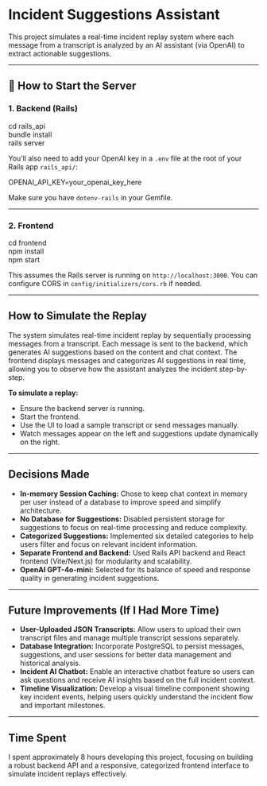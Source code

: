 # Incident Suggestions Assistant

This project simulates a real-time incident replay system where each message from a transcript is analyzed by an AI assistant (via OpenAI) to extract actionable suggestions.

---

## 🚀 How to Start the Server

### 1. Backend (Rails)

cd rails_api  
bundle install  
rails server  

You’ll also need to add your OpenAI key in a `.env` file at the root of your Rails app `rails_api/`:

OPENAI_API_KEY=your_openai_key_here


Make sure you have `dotenv-rails` in your Gemfile.

---

### 2. Frontend

cd frontend  
npm install  
npm start  


This assumes the Rails server is running on `http://localhost:3000`. You can configure CORS in `config/initializers/cors.rb` if needed.

---

## How to Simulate the Replay

The system simulates real-time incident replay by sequentially processing messages from a transcript. Each message is sent to the backend, which generates AI suggestions based on the content and chat context. The frontend displays messages and categorizes AI suggestions in real time, allowing you to observe how the assistant analyzes the incident step-by-step.

**To simulate a replay:**

- Ensure the backend server is running.
- Start the frontend.
- Use the UI to load a sample transcript or send messages manually.
- Watch messages appear on the left and suggestions update dynamically on the right.

---

## Decisions Made

- **In-memory Session Caching:** Chose to keep chat context in memory per user instead of a database to improve speed and simplify architecture.
- **No Database for Suggestions:** Disabled persistent storage for suggestions to focus on real-time processing and reduce complexity.
- **Categorized Suggestions:** Implemented six detailed categories to help users filter and focus on relevant incident information.
- **Separate Frontend and Backend:** Used Rails API backend and React frontend (Vite/Next.js) for modularity and scalability.
- **OpenAI GPT-4o-mini:** Selected for its balance of speed and response quality in generating incident suggestions.

---

## Future Improvements (If I Had More Time)

- **User-Uploaded JSON Transcripts:** Allow users to upload their own transcript files and manage multiple transcript sessions separately.
- **Database Integration:** Incorporate PostgreSQL to persist messages, suggestions, and user sessions for better data management and historical analysis.
- **Incident AI Chatbot:** Enable an interactive chatbot feature so users can ask questions and receive AI insights based on the full incident context.
- **Timeline Visualization:** Develop a visual timeline component showing key incident events, helping users quickly understand the incident flow and important milestones.

---

## Time Spent

I spent approximately 8 hours developing this project, focusing on building a robust backend API and a responsive, categorized frontend interface to simulate incident replays effectively.
